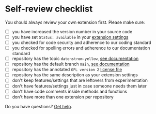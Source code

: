 # Self-review checklist

You should always review your own extension first. Please make sure:

- [ ] you have increased the version number in your source code
- [ ] you have set `Status: available` in your [extension settings](https://github.com/annaesvensson/yellow-publish#settings)
- [ ] you checked for code security and adherence to our coding standard
- [ ] you checked for spelling errors and adherence to our documentation standard
- [ ] repository has the topic `datenstrom-yellow`, [see documentation](https://docs.github.com/en/repositories/managing-your-repositorys-settings-and-features/customizing-your-repository/classifying-your-repository-with-topics)
- [ ] repository has the default branch `main`, [see documentation](https://docs.github.com/en/repositories/configuring-branches-and-merges-in-your-repository/managing-branches-in-your-repository/changing-the-default-branch)
- [ ] repository has the annotated `GPL version 2` [license file](https://github.com/datenstrom/yellow/blob/main/LICENSE.md)
- [ ] repository has the same description as your extension settings
- [ ] don't keep features/settings that are leftovers from experimentation
- [ ] don't have features/settings just in case someone needs them later
- [ ] don't have code comments inside methods and functions
- [ ] don't have more than one extension per repository
 
Do you have questions? [Get help](https://datenstrom.se/yellow/help/).
